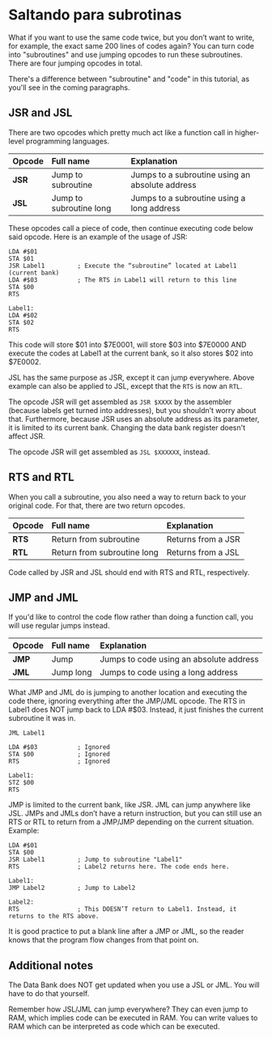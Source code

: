 # Saltando para subrotinas

What if you want to use the same code twice, but you don’t want to write, for example, the exact same 200 lines of codes again? You can turn code into "subroutines" and use jumping opcodes to run these subroutines. There are four jumping opcodes in total.

There's a difference between "subroutine" and "code" in this tutorial, as you'll see in the coming paragraphs.

## JSR and JSL

There are two opcodes which pretty much act like a function call in higher-level programming languages.

| Opcode | Full name | Explanation |
| :--- | :--- | :--- |
| **JSR** | Jump to subroutine | Jumps to a subroutine using an absolute address |
| **JSL** | Jump to subroutine long | Jumps to a subroutine using a long address |

These opcodes call a piece of code, then continue executing code below said opcode. Here is an example of the usage of JSR:

```text
LDA #$01
STA $01
JSR Label1         ; Execute the “subroutine” located at Label1 (current bank)
LDA #$03           ; The RTS in Label1 will return to this line
STA $00
RTS

Label1:
LDA #$02
STA $02
RTS
```

This code will store $01 into $7E0001, will store $03 into $7E0000 AND execute the codes at Label1 at the current bank, so it also stores $02 into $7E0002.

JSL has the same purpose as JSR, except it can jump everywhere. Above example can also be applied to JSL, except that the `RTS` is now an `RTL`.

The opcode JSR will get assembled as `JSR $XXXX` by the assembler \(because labels get turned into addresses\), but you shouldn’t worry about that. Furthermore, because JSR uses an absolute address as its parameter, it is limited to its current bank. Changing the data bank register doesn't affect JSR.

The opcode JSR will get assembled as `JSL $XXXXXX`, instead.

## RTS and RTL

When you call a subroutine, you also need a way to return back to your original code. For that, there are two return opcodes.

| Opcode | Full name | Explanation |
| :--- | :--- | :--- |
| **RTS** | Return from subroutine | Returns from a JSR |
| **RTL** | Return from subroutine long | Returns from a JSL |

Code called by JSR and JSL should end with RTS and RTL, respectively.

## JMP and JML

If you'd like to control the code flow rather than doing a function call, you will use regular jumps instead.

| Opcode | Full name | Explanation |
| :--- | :--- | :--- |
| **JMP** | Jump | Jumps to code using an absolute address |
| **JML** | Jump long | Jumps to code using a long address |

What JMP and JML do is jumping to another location and executing the code there, ignoring everything after the JMP/JML opcode. The RTS in Label1 does NOT jump back to LDA \#$03. Instead, it just finishes the current subroutine it was in.

```text
JML Label1

LDA #$03           ; Ignored
STA $00            ; Ignored
RTS                ; Ignored

Label1:
STZ $00
RTS
```

JMP is limited to the current bank, like JSR. JML can jump anywhere like JSL. JMPs and JMLs don’t have a return instruction, but you can still use an RTS or RTL to return from a JMP/JMP depending on the current situation. Example:

```text
LDA #$01
STA $00
JSR Label1         ; Jump to subroutine "Label1"
RTS                ; Label2 returns here. The code ends here.

Label1:
JMP Label2         ; Jump to Label2

Label2:
RTS                ; This DOESN’T return to Label1. Instead, it returns to the RTS above.
```

It is good practice to put a blank line after a JMP or JML, so the reader knows that the program flow changes from that point on.

## Additional notes

The Data Bank does NOT get updated when you use a JSL or JML. You will have to do that yourself.

Remember how JSL/JML can jump everywhere? They can even jump to RAM, which implies code can be executed in RAM. You can write values to RAM which can be interpreted as code which can be executed.

